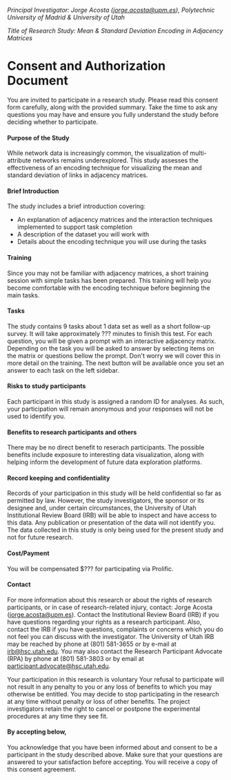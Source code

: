 _Principal Investigator: Jorge Acosta (jorge.acosta@upm.es), Polytechnic University of Madrid & University of Utah_

_Title of Research Study: Mean & Standard Deviation Encoding in Adjacency Matrices_

# Consent and Authorization Document

You are invited to participate in a research study. Please read this consent form carefully, along with the provided summary. Take the time to ask any questions you may have and ensure you fully understand the study before deciding whether to participate.

#### Purpose of the Study

While network data is increasingly common, the visualization of multi-attribute networks remains underexplored. This study assesses the effectiveness of an encoding technique for visualizing the mean and standard deviation of links in adjacency matrices.

#### Brief Introduction

The study includes a brief introduction covering:

- An explanation of adjacency matrices and the interaction techniques implemented to support task completion
- A description of the dataset you will work with
- Details about the encoding technique you will use during the tasks

#### Training

Since you may not be familiar with adjacency matrices, a short training session with simple tasks has been prepared. This training will help you become comfortable with the encoding technique before beginning the main tasks.

#### Tasks

The study contains 9 tasks about 1 data set as well as a short follow-up survey.
It will take approximately ??? minutes to finish this test.
For each question, you will be given a prompt with an interactive adjacency matrix.
Depending on the task you will be asked to answer by selecting items on the matrix or questions bellow the prompt. Don't worry we will cover this in more detail on the training.
The next button will be available once you set an answer to each task on the left sidebar.

#### Risks to study participants

Each participant in this study is assigned a random ID for analyses. As such,
your participation will remain anonymous and your responses will
not be used to identify you.

#### Benefits to research participants and others

There may be no direct benefit to reserach participants.
The possible benefits include exposure to interesting data
visualization, along with helping inform the
development of future data exploration platforms.

#### Record keeping and confidentiality

Records of your participation in this study will be held
confidential so far as permitted by law. However, the study
investigators, the sponsor or its designee and, under certain
circumstances, the University of Utah Institutional
Review Board (IRB) will be able to inspect and have access to
this data. Any publication or presentation of the data will not
identify you.
The data collected in this study is only being used for the present study and not for future research.

#### Cost/Payment

You will be compensated $??? for participating via Prolific.

#### Contact

For more information about this research or about the rights of
research participants, or in case of research-related injury,
contact: Jorge Acosta (jorge.acosta@upm.es).
Contact the Institutional Review Board (IRB) if you have questions regarding your rights as a research participant. Also, contact the IRB if you have questions, complaints or concerns which you do not feel you can discuss with the investigator. The University of Utah IRB may be reached by phone at (801) 581-3655 or by e-mail at irb@hsc.utah.edu.
You may also contact the Research Participant Advocate (RPA) by phone at (801) 581-3803 or by email at participant.advocate@hsc.utah.edu.

Your participation in this research is voluntary
Your refusal to participate will not result in any penalty to you
or any loss of benefits to which you may otherwise be entitled.
You may decide to stop participating in the research at any time
without penalty or loss of other benefits. The project
investigators retain the right to cancel or postpone the
experimental procedures at any time they see fit.

#### By accepting below,

You acknowledge that you have been informed about and consent to
be a participant in the study described above. Make sure that your
questions are answered to your satisfaction before accepting.
You will receive a copy of this consent agreement.
